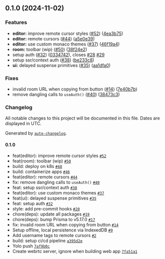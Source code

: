 

## 0.1.0 (2024-11-02)

### Features

* **editor:** improve remote cursor styles ([#52](https://github.com/avelinapp/avelin/issues/52)) ([4ea3b75](https://github.com/avelinapp/avelin/commit/4ea3b7525c6a752854b36a572424d27481f97fc4))
* **editor:** remote cursors ([#44](https://github.com/avelinapp/avelin/issues/44)) ([a5e0e39](https://github.com/avelinapp/avelin/commit/a5e0e39855900413cd3cc53e11944d4c8789caf3))
* **editor:** use custom monaco themes ([#37](https://github.com/avelinapp/avelin/issues/37)) ([46f19a4](https://github.com/avelinapp/avelin/commit/46f19a4b55e35b954e31c8abb60e37c3ca263d54))
* **room:** toolbar (wip) ([#50](https://github.com/avelinapp/avelin/issues/50)) ([38f24e2](https://github.com/avelinapp/avelin/commit/38f24e2e9a78f683e42b5e35f3d9950dcb7d49d6))
* setup auth ([#32](https://github.com/avelinapp/avelin/issues/32)) ([0334742](https://github.com/avelinapp/avelin/commit/033474239fd2ea7b6ec901de087115d9f9a31ae0)), closes [#28](https://github.com/avelinapp/avelin/issues/28) [#29](https://github.com/avelinapp/avelin/issues/29)
* setup ssr/context auth ([#38](https://github.com/avelinapp/avelin/issues/38)) ([be233c8](https://github.com/avelinapp/avelin/commit/be233c8abdeb8b0b31af0b98a47ef7838d260b8b))
* **ui:** delayed suspense primitives ([#35](https://github.com/avelinapp/avelin/issues/35)) ([aa1dfa0](https://github.com/avelinapp/avelin/commit/aa1dfa0af2b14bbc6bf58ad538ca82282c6c226f))

### Fixes

* invalid room URL when copying from button ([#14](https://github.com/avelinapp/avelin/issues/14)) ([7e40b7b](https://github.com/avelinapp/avelin/commit/7e40b7b47afec54f875cc9e72d18a05feb561081))
* remove dangling calls to `useAuth()` ([#40](https://github.com/avelinapp/avelin/issues/40)) ([38473c3](https://github.com/avelinapp/avelin/commit/38473c3fe0685739f3b366cbf6da52925a9e1a5b))

### Changelog

All notable changes to this project will be documented in this file. Dates are displayed in UTC.

Generated by [`auto-changelog`](https://github.com/CookPete/auto-changelog).

#### 0.1.0

- feat(editor): improve remote cursor styles [`#52`](https://github.com/avelinapp/avelin/pull/52)
- feat(room): toolbar (wip) [`#50`](https://github.com/avelinapp/avelin/pull/50)
- build: deploy on k8s [`#48`](https://github.com/avelinapp/avelin/pull/48)
- build: containerize apps [`#46`](https://github.com/avelinapp/avelin/pull/46)
- feat(editor): remote cursors [`#44`](https://github.com/avelinapp/avelin/pull/44)
- fix: remove dangling calls to `useAuth()` [`#40`](https://github.com/avelinapp/avelin/pull/40)
- feat: setup ssr/context auth [`#38`](https://github.com/avelinapp/avelin/pull/38)
- feat(editor): use custom monaco themes [`#37`](https://github.com/avelinapp/avelin/pull/37)
- feat(ui): delayed suspense primitives [`#35`](https://github.com/avelinapp/avelin/pull/35)
- feat: setup auth [`#32`](https://github.com/avelinapp/avelin/pull/32)
- style: add pre-commit hooks [`#20`](https://github.com/avelinapp/avelin/pull/20)
- chore(deps): update all packages [`#19`](https://github.com/avelinapp/avelin/pull/19)
- chore(deps): bump Prisma to v5.17.0 [`#17`](https://github.com/avelinapp/avelin/pull/17)
- fix: invalid room URL when copying from button [`#14`](https://github.com/avelinapp/avelin/pull/14)
- Setup offline, local persistence via IndexedDB [`#9`](https://github.com/avelinapp/avelin/pull/9)
- Add username tags to remote cursors [`#2`](https://github.com/avelinapp/avelin/pull/2)
- build: setup ci/cd pipeline [`a395d2e`](https://github.com/avelinapp/avelin/commit/a395d2e42681326158a19d578b6ceb5f95057ca3)
- Yolo push [`7af9b0c`](https://github.com/avelinapp/avelin/commit/7af9b0c072e5d4bf5f6ee2c9b01ca83442263f1a)
- Create webrtc server, ignore when building web app [`7fa51a1`](https://github.com/avelinapp/avelin/commit/7fa51a16234412e8ac1d9eca39045beb3fa12daa)
